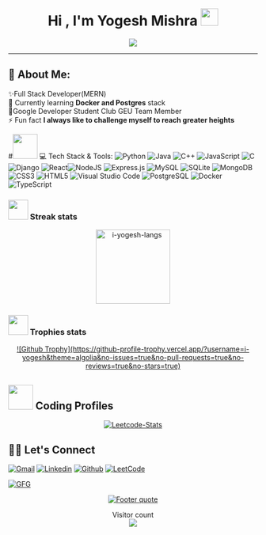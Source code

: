 <h1 align="center">Hi , I'm Yogesh Mishra <img src="https://media.giphy.com/media/hvRJCLFzcasrR4ia7z/giphy.gif" width="35"></h1>
<p align="center">
  <a href="https://github.com/DenverCoder1/readme-typing-svg"><img src="https://readme-typing-svg.herokuapp.com?lines=Computer+Engineering+Student;Aspiring+Full+Stack+Developer+And+CPP+Developer;Always%20Eager%20to%20learn%20new%20things&center=true&width=600&height=80"></a>
</p>
<hr/>

## 💫 About Me:
✨Full Stack Developer(MERN)<br>🌱 Currently learning <b>Docker and Postgres</b> stack<br><!-- 🔭 Working on a <b>Subscription based eCommerce Website</b><br> -->👯Google Developer Student Club GEU Team Member<br>⚡ Fun fact **I always like to challenge myself to reach greater heights**<br>

#<img src="https://media2.giphy.com/media/QssGEmpkyEOhBCb7e1/giphy.gif?cid=ecf05e47a0n3gi1bfqntqmob8g9aid1oyj2wr3ds3mg700bl&rid=giphy.gif" width="50px" height="50px"> 💻 Tech Stack & Tools:
![Python](https://img.shields.io/badge/python-3670A0?style=for-the-badge&logo=python&logoColor=ffdd54)
![Java](https://img.shields.io/badge/java-%23ED8B00.svg?style=for-the-badge&logo=java&logoColor=white) 
![C++](https://img.shields.io/badge/C++-5C2D91?style=for-the-badge&logo=c++&logoColor=white) ![JavaScript](https://img.shields.io/badge/javascript-%23323330.svg?style=for-the-badge&logo=javascript&logoColor=%23F7DF1E) ![C](https://img.shields.io/badge/c-%2300599C.svg?style=for-the-badge&logo=c&logoColor=white) ![Django](https://img.shields.io/badge/django-%23092E20.svg?style=for-the-badge&logo=django&logoColor=white) ![React](https://img.shields.io/badge/react-%2320232a.svg?style=for-the-badge&logo=react&logoColor=%2361DAFB)![NodeJS](https://img.shields.io/badge/node.js-6DA55F?style=for-the-badge&logo=node.js&logoColor=white) ![Express.js](https://img.shields.io/badge/express.js-%23404d59.svg?style=for-the-badge&logo=express&logoColor=%2361DAFB) ![MySQL](https://img.shields.io/badge/mysql-%2300f.svg?style=for-the-badge&logo=mysql&logoColor=white) ![SQLite](https://img.shields.io/badge/sqlite-%2307405e.svg?style=for-the-badge&logo=sqlite&logoColor=white) ![MongoDB](https://img.shields.io/badge/MongoDB-%234ea94b.svg?style=for-the-badge&logo=mongodb&logoColor=white) ![CSS3](https://img.shields.io/badge/css3-%231572B6.svg?style=for-the-badge&logo=css3&logoColor=white) ![HTML5](https://img.shields.io/badge/html5-%23E34F26.svg?style=for-the-badge&logo=html5&logoColor=white)
 ![Visual Studio Code](https://img.shields.io/badge/Visual%20Studio%20Code-0078d7.svg?style=for-the-badge&logo=visual-studio-code&logoColor=white) 
 ![PostgreSQL](https://img.shields.io/badge/PostgreSQL-4169E1?style=for-the-badge&logo=postgresql&logoColor=white)
![Docker](https://img.shields.io/badge/Docker-2496ED?style=for-the-badge&logo=docker&logoColor=white)
![TypeScript](https://img.shields.io/badge/TypeScript-3178C6?style=for-the-badge&logo=typescript&logoColor=white)

<!-- ### <img src="https://media.giphy.com/media/swhRkVYLJDrCE/giphy.gif" width = "40> Language Stats
 <div align="center">
  <a>[![Top Langs](https://github-readme-stats.vercel.app/api/top-langs/?username=AJTITAN)](https://github.com/AJTITAN/github-readme-stats)</a>
</div> -->
### <img src="https://media4.giphy.com/media/QM3HY1v4Eym58qiY1i/giphy.gif?cid=790b7611e82baed6147e3d312c0cc603a3b114d27fae9bc0&rid=giphy.gif&ct=s" width="40"> Streak stats
<div align="center">
<img height="150em" src="https://github-readme-stats.vercel.app/api/top-langs/?username=i-yogesh&layout=compact&show_icon=true&theme=algolia" alt="i-yogesh-langs"/>
<!-- <img height="150em" src="https://github-readme-stats.vercel.app/api/?username=TangoBeee&layout=compact&show_icon=true&theme=algolia" alt="TangoBee-stats"/> -->
</div>

<!--
<div align="center">

  <a>![Github streak][github-streak]</a>

</div>
-->


### <img src="https://media2.giphy.com/media/CCXzSZGI8TsIvYZjWo/200w.webp" width="40"> Trophies stats
<div align="center">
  <a href="https://github.com/i-yogesh">
    ![Github Trophy](https://github-profile-trophy.vercel.app/?username=i-yogesh&theme=algolia&no-issues=true&no-pull-requests=true&no-reviews=true&no-stars=true)
  </a>
</div>

## <img src="https://github.com/TheDudeThatCode/TheDudeThatCode/blob/master/Assets/Developer.gif" width="50" />  Coding Profiles  
<div align="center">
    
<!--   <a href="">[![GFG-Stats][gfg-stats-url]][gfg-url]</a> -->
  
  <a href="">[![Leetcode-Stats][leetcode-stats-url]][leetcode-url]</a>

</div>


## 🙋‍♂️ Let's Connect
[![Gmail][gmail-shield]][gmail-url]
[![Linkedin][linkedin-shield]][linkedin-url]
[![Github][github-shield]][github-url]
[![LeetCode][leetcode-shield]][leetcode-url]
<!-- [![Hackerrank][hackerrank-shield]][hackerrank-url] -->
[![GFG][gfg-shield]][gfg-url]
<br>

<div align="center">

  <a href="https://github.com/i-yogesh">![Footer quote][quote-url]</a>

</div>
<p align="center"> 
  Visitor count<br>
  <img src="https://profile-counter.glitch.me/i-yogesh/count.svg" />
</p>


<!-- MARKDOWN LINKS & IMAGES -->
[visitors-badge]: https://visitor-badge.glitch.me/badge?page_id=i-yogesh
<!-- [github-stars-shield]: https://img.shields.io/github/stars/i-yogesh?style=social -->
[github-stats]:https://githubreadmestats.vercel.app/apiusername=i-yogesh&theme=algolia&show_icons=true&include_all_commits=false&count_private=true&cache_seconds=7200
[leetcode-stats-url]: https://leetcard.jacoblin.cool/the_marvelous_one?theme=dark&font=Roboto&ext=heatmap
[gfg-stats-url]: https://geeks-for-geeks-stats-api-napiyo.vercel.app/?userName=marvelous_one
[leetcode-url]: https://leetcode.com/the_marvelous_one
[gfg-url]: https://www.geeksforgeeks.org/user/marvelous_one/ 
[github-followers-shield]: https://img.shields.io/github/followers/i-yogesh?style=social
[github-language]: https://github-readme-stats.vercel.app/api/top-langs/?username=i-yogesh&theme=algolia
[github-streak]: https://streak-stats.demolab.com?user=i-yogesh&theme=algolia
[github-trophy]: https://github-profile-trophy.vercel.app/?username=i-yogesh&theme=algolia
[leetcode-problems-badge]: https://badges.peiyuan.ch/leetcode/the_marvelous_one/solved?color=orange&logo=leetcode
<!-- [gfg-rank-shield]: https://img.shields.io/badge/Institute%20Rank-150-green?labelColor=white&logo=geeksforgeeks&style=flat -->
[leetcode-url]: https://leetcode.com/the_marvelous_one
[gfg-url]: https://auth.geeksforgeeks.org/user/marvelous_one
<!-- [hackerrank-shield]: https://img.shields.io/badge/-Yogesh%20Mishra-black?style=flat&logo=hackerrank -->
<!-- [hackerrank-url]: https://www.hackerrank.com/AJTITAN -->
[ssrn-shield]: https://img.shields.io/badge/-SSRN-informational?style=flat&logo=ssrn&logoColor=darkblue&color=white
[ssrn-paper-url]: https://papers.ssrn.com/sol3/papers.cfm?abstract_id=3867738
[ieee-shield]: https://img.shields.io/badge/IEEE-informational?style=flat&logo=ieee
[ieee-paper-url]: https://ieeexplore.ieee.org/document/9807998
[quote-url]: https://quotes-github-readme.vercel.app/api?type=horizontal&theme=radical
[gmail-shield]: https://img.shields.io/badge/-Yogesh%20Mishra-grey?style=flat&logo=gmail
[gmail-url]: mailto:marvelousyogesh@gmail.com
[linkedin-shield]: https://img.shields.io/badge/-Yogesh%20Mishra-blue?style=flat&logo=linkedin&logoColor=white
[linkedin-url]: https://www.linkedin.com/in/marvelous-one/
[github-shield]: https://img.shields.io/badge/-Yogesh%20Mishra-black?style=flat&logo=github
[linkedin-shield]: https://img.shields.io/badge/-Yogesh%20Mishra-blue?style=flat&logo=linkedin&logoColor=white
[github-shield]: https://img.shields.io/badge/-Yogesh%20Mishra-black?style=flat&logo=github
[quote-url]: https://quotes-github-readme.vercel.app/api?type=horizontal&theme=algolia
[leetcode-shield]: https://img.shields.io/badge/-Yogesh%20Mishra-grey?style=flat&logo=leetcode
[gfg-shield]: https://img.shields.io/badge/-Yogesh%20Mishra-darkgreen?style=flat&labelColor=white&logo=geeksforgeeks
[github-url]: https://github.com/i-yogesh
